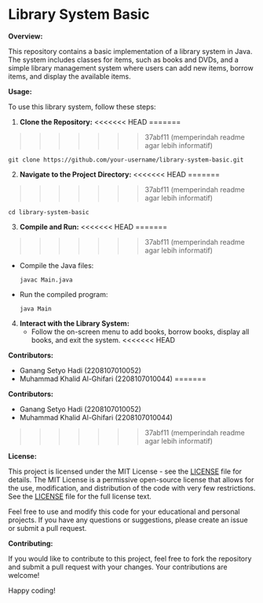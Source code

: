 # Library System Basic

**Overview:**

This repository contains a basic implementation of a library system in Java. The system includes classes for items, such as books and DVDs, and a simple library management system where users can add new items, borrow items, and display the available items.

**Usage:**

To use this library system, follow these steps:

1. **Clone the Repository:**
<<<<<<< HEAD
=======

>>>>>>> 37abf11 (memperindah readme agar lebih informatif)
   ```
   git clone https://github.com/your-username/library-system-basic.git
   ```

2. **Navigate to the Project Directory:**
<<<<<<< HEAD
=======

>>>>>>> 37abf11 (memperindah readme agar lebih informatif)
   ```
   cd library-system-basic
   ```

3. **Compile and Run:**
<<<<<<< HEAD
=======

>>>>>>> 37abf11 (memperindah readme agar lebih informatif)
   - Compile the Java files:
     ```
     javac Main.java
     ```
   - Run the compiled program:
     ```
     java Main
     ```

4. **Interact with the Library System:**
   - Follow the on-screen menu to add books, borrow books, display all books, and exit the system.
<<<<<<< HEAD
  
**Contributors:**
   - Ganang Setyo Hadi (2208107010052)
   - Muhammad Khalid Al-Ghifari (2208107010044)
=======

**Contributors:**

- Ganang Setyo Hadi (2208107010052)
- Muhammad Khalid Al-Ghifari (2208107010044)
>>>>>>> 37abf11 (memperindah readme agar lebih informatif)

**License:**

This project is licensed under the MIT License - see the [LICENSE](LICENSE) file for details. The MIT License is a permissive open-source license that allows for the use, modification, and distribution of the code with very few restrictions. See the [LICENSE](LICENSE) file for the full license text.

Feel free to use and modify this code for your educational and personal projects. If you have any questions or suggestions, please create an issue or submit a pull request.

**Contributing:**

If you would like to contribute to this project, feel free to fork the repository and submit a pull request with your changes. Your contributions are welcome!

Happy coding!
